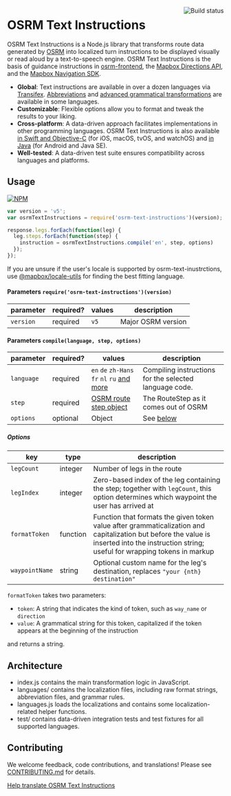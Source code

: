[<img src="https://github.com/Project-OSRM/osrm-text-instructions/workflows/CI/badge.svg" align="right" alt="Build status">](https://github.com/Project-OSRM/osrm-text-instructions/actions)

# OSRM Text Instructions

OSRM Text Instructions is a Node.js library that transforms route data generated by [OSRM](http://www.project-osrm.org/) into localized turn instructions to be displayed visually or read aloud by a text-to-speech engine. OSRM Text Instructions is the basis of guidance instructions in [osrm-frontend](https://github.com/Project-OSRM/osrm-frontend/), the [Mapbox Directions API](https://www.mapbox.com/api-documentation/#directions), and the [Mapbox Navigation SDK](https://www.mapbox.com/navigation-sdk/).

* **Global**: Text instructions are available in over a dozen languages via [Transifex](https://www.transifex.com/project-osrm/osrm-text-instructions/). [Abbreviations](languages/abbreviations/README.md) and [advanced grammatical transformations](languages/grammar/README.md) are available in some languages.
* **Customizable**: Flexible options allow you to format and tweak the results to your liking.
* **Cross-platform**: A data-driven approach facilitates implementations in other programming languages. OSRM Text Instructions is also available [in Swift and Objective-C](https://github.com/Project-OSRM/osrm-text-instructions.swift/) (for iOS, macOS, tvOS, and watchOS) and [in Java](https://github.com/Project-OSRM/osrm-text-instructions.java/) (for Android and Java SE).
* **Well-tested**: A data-driven test suite ensures compatibility across languages and platforms.

## Usage

[![NPM](https://nodei.co/npm/osrm-text-instructions.png)](https://npmjs.org/package/osrm-text-instructions/)

```js
var version = 'v5';
var osrmTextInstructions = require('osrm-text-instructions')(version);

response.legs.forEach(function(leg) {
  leg.steps.forEach(function(step) {
    instruction = osrmTextInstructions.compile('en', step, options)
  });
});
```

If you are unsure if the user's locale is supported by osrm-text-inustrctions, use [@mapbox/locale-utils](https://github.com/mapbox/locale-utils) for finding the best fitting language.

#### Parameters `require('osrm-text-instructions')(version)`

parameter | required? | values | description
---|----|----|---
`version` | required | `v5` | Major OSRM version

#### Parameters `compile(language, step, options)`

parameter | required? | values | description
---|----|----|---
`language` | required | `en` `de` `zh-Hans` `fr` `nl` `ru` [and more](https://github.com/Project-OSRM/osrm-text-instructions/tree/master/languages/translations/) | Compiling instructions for the selected language code.
`step` | required | [OSRM route step object](https://github.com/Project-OSRM/osrm-backend/blob/master/docs/http.md#routestep-object) | The RouteStep as it comes out of OSRM
`options` | optional | Object | See [below](#options)

##### Options

key | type | description
----|----|----
`legCount` | integer | Number of legs in the route
`legIndex` | integer | Zero-based index of the leg containing the step; together with `legCount`, this option determines which waypoint the user has arrived at
`formatToken` | function | Function that formats the given token value after grammaticalization and capitalization but before the value is inserted into the instruction string; useful for wrapping tokens in markup
`waypointName` | string | Optional custom name for the leg's destination, replaces `"your {nth} destination"`

`formatToken` takes two parameters:

* `token`: A string that indicates the kind of token, such as `way_name` or `direction`
* `value`: A grammatical string for this token, capitalized if the token appears at the beginning of the instruction

and returns a string.

## Architecture

* index.js contains the main transformation logic in JavaScript.
* languages/ contains the localization files, including raw format strings, abbreviation files, and grammar rules.
* languages.js loads the localizations and contains some localization-related helper functions.
* test/ contains data-driven integration tests and test fixtures for all supported languages.

## Contributing

We welcome feedback, code contributions, and translations! Please see [CONTRIBUTING.md](CONTRIBUTING.md) for details.

[Help translate OSRM Text Instructions](https://www.transifex.com/project-osrm/osrm-text-instructions/)
